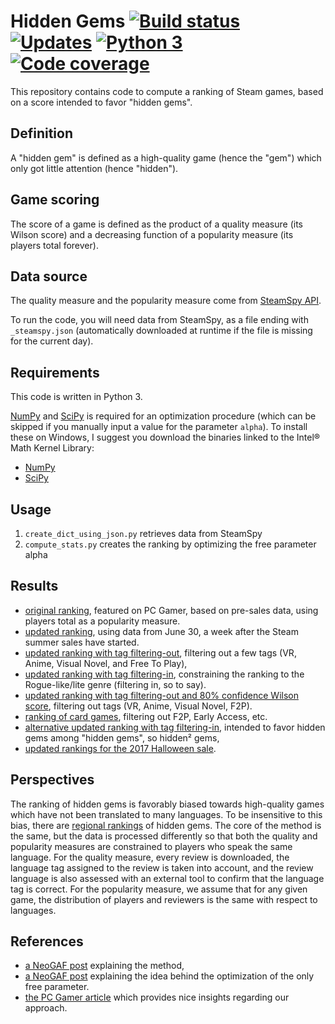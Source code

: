 # Hidden Gems [![Build status][Build image]][Build] [![Updates][Dependency image]][PyUp] [![Python 3][Python3 image]][PyUp] [![Code coverage][Codecov image]][Codecov]

  [Build]: https://travis-ci.org/woctezuma/hidden-gems
  [Build image]: https://travis-ci.org/woctezuma/hidden-gems.svg?branch=master

  [PyUp]: https://pyup.io/repos/github/woctezuma/hidden-gems/
  [Dependency image]: https://pyup.io/repos/github/woctezuma/hidden-gems/shield.svg
  [Python3 image]: https://pyup.io/repos/github/woctezuma/hidden-gems/python-3-shield.svg

  [Codecov]: https://codecov.io/gh/woctezuma/hidden-gems
  [Codecov image]: https://codecov.io/gh/woctezuma/hidden-gems/branch/master/graph/badge.svg

This repository contains code to compute a ranking of Steam games, based on a score intended to favor "hidden gems".

## Definition ##

A "hidden gem" is defined as a high-quality game (hence the "gem") which only got little attention (hence "hidden").

## Game scoring ##

The score of a game is defined as the product of a quality measure (its Wilson score) and a decreasing function of a popularity measure (its players total forever).

## Data source ##

The quality measure and the popularity measure come from [SteamSpy API](http://steamspy.com/api.php).

To run the code, you will need data from SteamSpy, as a file ending with `_steamspy.json` (automatically downloaded at runtime if the file is missing for the current day).

## Requirements ##

This code is written in Python 3.

[NumPy](http://www.numpy.org/) and [SciPy](https://www.scipy.org/) is required for an optimization procedure (which can be skipped if you manually input a value for the parameter `alpha`).
To install these on Windows, I suggest you download the binaries linked to the Intel® Math Kernel Library:
* [NumPy](http://www.lfd.uci.edu/~gohlke/pythonlibs/#numpy)
* [SciPy](http://www.lfd.uci.edu/~gohlke/pythonlibs/#scipy)

## Usage ##
1. `create_dict_using_json.py` retrieves data from SteamSpy
2. `compute_stats.py` creates the ranking by optimizing the free parameter alpha

## Results ##
* [original ranking](https://gist.github.com/woctezuma/9cea3a93fd5cba2f1b876864a0dc8854), featured on PC Gamer, based on pre-sales data, using players total as a popularity measure.
* [updated ranking](https://gist.github.com/woctezuma/9e3005006361dbd09b7f5b416b5e6869), using data from June 30, a week after the Steam summer sales have started.
* [updated ranking with tag filtering-out](https://gist.github.com/woctezuma/ed649b5ffe4d1c3d0699ddef9bec34c9), filtering out a few tags (VR, Anime, Visual Novel, and Free To Play),
* [updated ranking with tag filtering-in](https://gist.github.com/woctezuma/b3081eff4f1e215c3deb1e1f3b707eff), constraining the ranking to the Rogue-like/lite genre (filtering in, so to say).
* [updated ranking with tag filtering-out and 80% confidence Wilson score](https://gist.github.com/woctezuma/20c4b30dce9ca82d3efa9b944ab92932), filtering out tags (VR, Anime, Visual Novel, F2P).
* [ranking of card games](https://gist.github.com/woctezuma/3ef6465180e3d28e9167bce03507b721), filtering out F2P, Early Access, etc.
* [alternative updated ranking with tag filtering-in](https://gist.github.com/woctezuma/fd2fc2b766e7e94605e4be5cf7de03ad), intended to favor hidden gems among "hidden gems", so hidden² gems,
* [updated rankings for the 2017 Halloween sale](https://gist.github.com/woctezuma/b5954f2d31989fdaf71eef53027f3cac).

## Perspectives ##

The ranking of hidden gems is favorably biased towards high-quality games which have not been translated to many languages. To be insensitive to this bias, there are [regional rankings](https://github.com/woctezuma/steam-reviews/tree/master/regional_rankings) of hidden gems. The core of the method is the same, but the data is processed differently so that both the quality and popularity measures are constrained to players who speak the same language. For the quality measure, every review is downloaded, the language tag assigned to the review is taken into account, and the review language is also assessed with an external tool to confirm that the language tag is correct. For the popularity measure, we assume that for any given game, the distribution of players and reviewers is the same with respect to languages. 

## References ##
* [a NeoGAF post](http://www.neogaf.com/forum/showpost.php?p=241218621&postcount=5840) explaining the method,
* [a NeoGAF post](http://www.neogaf.com/forum/showpost.php?p=241224894&postcount=5869) explaining the idea behind the optimization of the only free parameter.
* [the PC Gamer article](http://www.pcgamer.com/this-algorithm-picks-out-steams-best-hidden-gems/) which provides nice insights regarding our approach.

